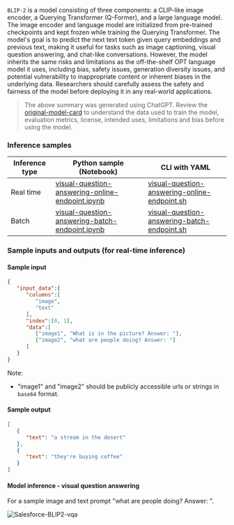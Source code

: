 `BLIP-2` is a model consisting of three components: a CLIP-like image encoder, a Querying Transformer (Q-Former), and a large language model. The image encoder and language model are initialized from pre-trained checkpoints and kept frozen while training the Querying Transformer. The model's goal is to predict the next text token given query embeddings and previous text, making it useful for tasks such as image captioning, visual question answering, and chat-like conversations. However, the model inherits the same risks and limitations as the off-the-shelf OPT language model it uses, including bias, safety issues, generation diversity issues, and potential vulnerability to inappropriate content or inherent biases in the underlying data. Researchers should carefully assess the safety and fairness of the model before deploying it in any real-world applications.

> The above summary was generated using ChatGPT. Review the <a href='https://huggingface.co/Salesforce/blip2-opt-2.7b' target='_blank'>original-model-card</a> to understand the data used to train the model, evaluation metrics, license, intended uses, limitations and bias before using the model.

### Inference samples

Inference type|Python sample (Notebook)|CLI with YAML
|--|--|--|
Real time|<a href='https://aka.ms/azureml-infer-online-sdk-blip-vqa' target='_blank'>visual-question-answering-online-endpoint.ipynb</a>|<a href='https://aka.ms/azureml-infer-online-cli-blip-vqa' target='_blank'>visual-question-answering-online-endpoint.sh</a>
Batch |<a href='https://aka.ms/azureml-infer-batch-sdk-blip-vqa' target='_blank'>visual-question-answering-batch-endpoint.ipynb</a>|<a href='https://aka.ms/azureml-infer-batch-cli-blip-vqa' target='_blank'>visual-question-answering-batch-endpoint.sh</a>

### Sample inputs and outputs (for real-time inference)

#### Sample input

```json
{
   "input_data":{
      "columns":[
         "image",
         "text"
      ],
      "index":[0, 1],
      "data":[
         ["image1", "What is in the picture? Answer: "],
         ["image2", "what are people doing? Answer: "]
      ]
   }
}
```
Note:
- "image1" and "image2" should be publicly accessible urls or strings in `base64` format.

#### Sample output

```json
[
   {
      "text": "a stream in the desert"
   },
   {
      "text": "they're buying coffee"
   }
]
```

#### Model inference - visual question answering
For a sample image and text prompt "what are people doing? Answer: ".

<img src="https://automlcesdkdataresources.blob.core.windows.net/finetuning-image-models/images/Model_Result_Visualizations(Do_not_delete)/output_blip2_vqa.png" alt="Salesforce-BLIP2-vqa">